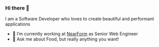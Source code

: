 ### Hi there 👋

I am a Software Developer who loves to create beautiful and performant applications

- 🔭 I’m currently working at [NearForm]([https://www.signal-ai.com/](https://www.nearform.com)) as Senior Web Engineer
- 💬 Ask me about Food, but really anything you want!

<!--
**Akallabet/Akallabet** is a ✨ _special_ ✨ repository because its `README.md` (this file) appears on your GitHub profile.

Here are some ideas to get you started:

- 🔭 I’m currently working on ...
- 🌱 I’m currently learning ...
- 👯 I’m looking to collaborate on ...
- 🤔 I’m looking for help with ...
- 💬 Ask me about ...
- 📫 How to reach me: ...
- 😄 Pronouns: ...
- ⚡ Fun fact: ...
-->
